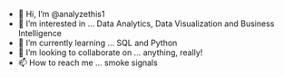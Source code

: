 - 👋 Hi, I’m @analyzethis1
- 👀 I’m interested in ... Data Analytics, Data Visualization and Business Intelligence
- 🌱 I’m currently learning ... SQL and Python
- 💞️ I’m looking to collaborate on ... anything, really!
- 📫 How to reach me ... smoke signals 

<!---
analyzethis1/analyzethis1 is a ✨ special ✨ repository because its `README.md` (this file) appears on your GitHub profile.
You can click the Preview link to take a look at your changes.
--->
